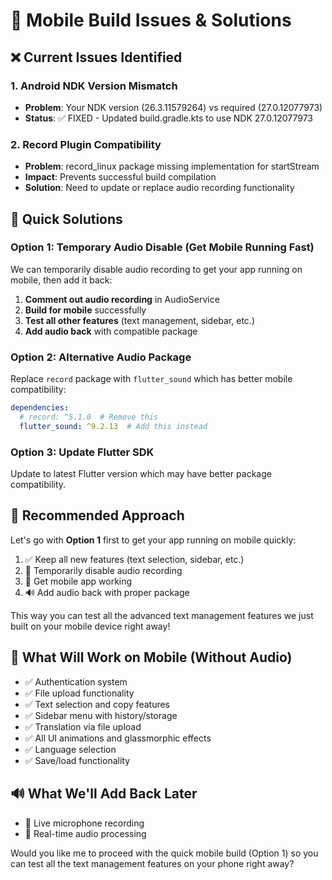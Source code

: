 # 🚀 Mobile Build Issues & Solutions

## ❌ Current Issues Identified

### 1. Android NDK Version Mismatch
- **Problem**: Your NDK version (26.3.11579264) vs required (27.0.12077973)
- **Status**: ✅ FIXED - Updated build.gradle.kts to use NDK 27.0.12077973

### 2. Record Plugin Compatibility
- **Problem**: record_linux package missing implementation for startStream
- **Impact**: Prevents successful build compilation
- **Solution**: Need to update or replace audio recording functionality

## 🔧 Quick Solutions

### Option 1: Temporary Audio Disable (Get Mobile Running Fast)
We can temporarily disable audio recording to get your app running on mobile, then add it back:

1. **Comment out audio recording** in AudioService
2. **Build for mobile** successfully  
3. **Test all other features** (text management, sidebar, etc.)
4. **Add audio back** with compatible package

### Option 2: Alternative Audio Package
Replace `record` package with `flutter_sound` which has better mobile compatibility:

```yaml
dependencies:
  # record: ^5.1.0  # Remove this
  flutter_sound: ^9.2.13  # Add this instead
```

### Option 3: Update Flutter SDK
Update to latest Flutter version which may have better package compatibility.

## 🎯 Recommended Approach

Let's go with **Option 1** first to get your app running on mobile quickly:

1. ✅ Keep all new features (text selection, sidebar, etc.)
2. 🚫 Temporarily disable audio recording
3. 📱 Get mobile app working
4. 🔊 Add audio back with proper package

This way you can test all the advanced text management features we just built on your mobile device right away!

## 📱 What Will Work on Mobile (Without Audio)
- ✅ Authentication system
- ✅ File upload functionality  
- ✅ Text selection and copy features
- ✅ Sidebar menu with history/storage
- ✅ Translation via file upload
- ✅ All UI animations and glassmorphic effects
- ✅ Language selection
- ✅ Save/load functionality

## 🔊 What We'll Add Back Later
- 🎤 Live microphone recording
- 🎤 Real-time audio processing

Would you like me to proceed with the quick mobile build (Option 1) so you can test all the text management features on your phone right away?

